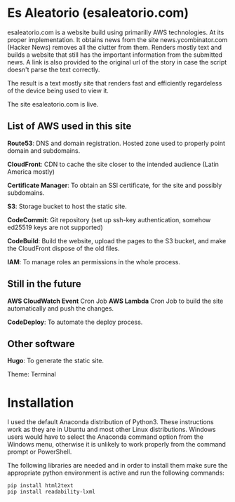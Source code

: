 # Es Aleatorio (esaleatorio.com)
esaleatorio.com is a website build using primarilly AWS technologies.  At its proper implementation.  It obtains news from the site news.ycombinator.com (Hacker News) removes all the clutter from them. Renders mostly text and builds a website that still has the important information from the submitted news.  A link is also provided to the original url of the story in case the script doesn't parse the text correctly.

The result is a text mostly site that renders fast and efficiently regardeless of the device being used to view it. 

The site esaleatorio.com is live.

## List of AWS used in this site
**Route53**: DNS and domain registration.  Hosted zone used to properly point domain and subdomains.

**CloudFront**:  CDN to cache the site closer to the intended audience (Latin America mostly)

**Certificate Manager**:  To obtain an SSl certificate, for the site and possibly subdomains.

**S3**:  Storage bucket to host the static site.

**CodeCommit**:  Git repository (set up ssh-key authentication, somehow ed25519 keys are not supported)

**CodeBuild**:  Build the website, upload the pages to the S3 bucket, and make the CloudFront dispose of the old files.

**IAM**: To manage roles an permissions in the whole process.

## Still in the future
**AWS CloudWatch Event**
Cron Job
**AWS Lambda** 
Cron Job to build the site automatically and push the changes.

**CodeDeploy**:  To automate the deploy process.

## Other software
**Hugo**: To generate the static site.

Theme: Terminal

# Installation
I used the default Anaconda distribution of Python3. These instructions work as they are in Ubuntu and most other Linux distributions. 
Windows users would have to select the Anaconda command option from the Windows menu, otherwise it is unlikely to work properly from the command prompt or PowerShell.

The following libraries are needed and in order to install them make sure the appropriate python environment is active and run the following commands:
```shell
pip install html2text
pip install readability-lxml
```